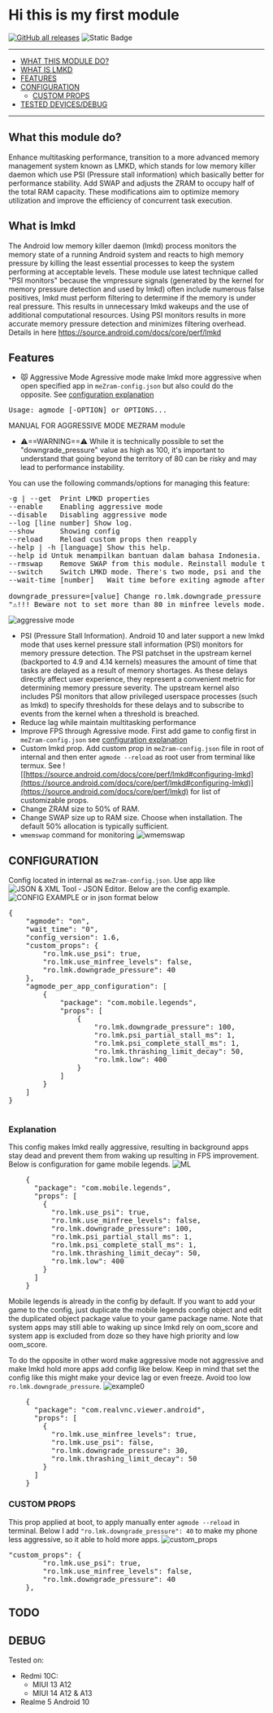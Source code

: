 # Hi this is my first module

[![GitHub all releases](https://img.shields.io/github/downloads/lululoid/meZram/total)](https://github.com/lululoid/meZram/releases) ![Static Badge](https://img.shields.io/badge/android-10%2B_-color?color=A4C639) 

---
- [WHAT THIS MODULE DO?](#what-this-module-do)
- [WHAT IS LMKD](#what-is-lmkd)
- [FEATURES](#features)
- [CONFIGURATION](#configuration)
  - [CUSTOM PROPS](#custom-props)
- [TESTED DEVICES/DEBUG](#debug)
---

## What this module do?
Enhance multitasking performance, transition to a more advanced memory management system known as LMKD, which stands for low memory killer daemon which use PSI (Pressure stall information) which basically better for performance stability. Add SWAP and adjusts the ZRAM to occupy half of the total RAM capacity. These modifications aim to optimize memory utilization and improve the efficiency of concurrent task execution.

## What is lmkd

The Android low memory killer daemon (lmkd) process monitors the memory state of a running Android system and reacts to high memory pressure by killing the least essential processes to keep the system performing at acceptable levels. These module use latest technique called "PSI monitors" because the vmpressure signals (generated by the kernel for memory pressure detection and used by lmkd) often include numerous false positives, lmkd must perform filtering to determine if the memory is under real pressure. This results in unnecessary lmkd wakeups and the use of additional computational resources. Using PSI monitors results in more accurate memory pressure detection and minimizes filtering overhead.
Details in here https://source.android.com/docs/core/perf/lmkd

## Features

- 😾 Aggressive Mode
Agressive mode make lmkd more aggressive when open specified app in `meZram-config.json` but also could do the opposite. See [configuration explanation](#explanation)
<pre>Usage: agmode [-OPTION] or OPTIONS...</pre>

MANUAL FOR AGGRESSIVE MODE MEZRAM module

- ⚠️==WARNING==⚠️
  While it is technically possible to set the "downgrade_pressure" value as high as 100, it's important to understand that going beyond the territory of 80 can be risky and may lead to performance instability.

You can use the following commands/options for managing this feature:

<pre>
-g | --get  Print LMKD properties
--enable    Enabling aggressive mode 
--disable   Disabling aggressive mode 
--log [line number] Show log.
--show      Showing config
--reload    Reload custom props then reapply
--help | -h [language] Show this help.
--help id Untuk menampilkan bantuan dalam bahasa Indonesia.
--rmswap    Remove SWAP from this module. Reinstall module to make new SWAP.
--switch    Switch LMKD mode. There's two mode, psi and the other one is minfree_levels which is older and less advanced mode.
--wait-time [number]   Wait time before exiting agmode after application closed. The reason is to prevent lag and apps being killed. Fill the number with 1m for 1 minute, it could also be 30 for 30 seconds. 

downgrade_pressure=[value] Change ro.lmk.downgrade_pressure prop value. Value is between 0-100.
"⚠️!!! Beware not to set more than 80 in minfree_levels mode. It will break you device !!!"
</pre>
![aggressive mode](https://github.com/lululoid/meZram/blob/psi_variant/pic/aggressive_mode.jpg)

- PSI (Pressure Stall Information). Android 10 and later support a new lmkd mode that uses kernel pressure stall information (PSI) monitors for memory pressure detection. The PSI patchset in the upstream kernel (backported to 4.9 and 4.14 kernels) measures the amount of time that tasks are delayed as a result of memory shortages. As these delays directly affect user experience, they represent a convenient metric for determining memory pressure severity. The upstream kernel also includes PSI monitors that allow privileged userspace processes (such as lmkd) to specify thresholds for these delays and to subscribe to events from the kernel when a threshold is breached.
- Reduce lag while maintain multitasking performance
- Improve FPS through Agressive mode. First add game to config first in `meZram-config.json` see [configuration explanation](#explanation)
- Custom lmkd prop. Add custom prop in `meZram-config.json` file in root of internal and then enter `agmode --reload` as root user from terminal like termux. See ![[https://source.android.com/docs/core/perf/lmkd#configuring-lmkd](https://source.android.com/docs/core/perf/lmkd#configuring-lmkd)](https://source.android.com/docs/core/perf/lmkd) for list of customizable props.
- Change ZRAM size to 50% of RAM.
- Change SWAP size up to RAM size. Choose when installation. The default 50% allocation is typically sufficient.
- `wmemswap` command for monitoring
![wmemswap](https://github.com/lululoid/meZram/blob/psi_variant/pic/wmemswap.jpg)

## CONFIGURATION
Config located in internal as `meZram-config.json`. Use app like ![[JSON & XML Tool - JSON Editor](https://play.google.com/store/apps/details?id=com.vibo.jsontool)](https://play.google.com/store/apps/details?id=com.vibo.jsontool). Below are the config example.
![CONFIG EXAMPLE](https://github.com/lululoid/meZram/blob/psi_variant/pic/config_example.jpg)
or in json format below
<pre>
{
    "agmode": "on",
    "wait_time": "0",
    "config_version": 1.6,
    "custom_props": {
        "ro.lmk.use_psi": true,
        "ro.lmk.use_minfree_levels": false,
        "ro.lmk.downgrade_pressure": 40
    },
    "agmode_per_app_configuration": [
        {
            "package": "com.mobile.legends",
            "props": [
                {
                    "ro.lmk.downgrade_pressure": 100,
                    "ro.lmk.psi_partial_stall_ms": 1,
                    "ro.lmk.psi_complete_stall_ms": 1,
                    "ro.lmk.thrashing_limit_decay": 50,
                    "ro.lmk.low": 400
                }
            ]
        }
    ]
}

</pre>

### Explanation

This config makes lmkd really aggressive, resulting in background apps stay dead and prevent them from waking up resulting in FPS improvement.
Below is configuration for game mobile legends.
![ML](https://github.com/lululoid/meZram/blob/psi_variant/pic/agressive_mode_ml.jpg)
<pre>
    {
      "package": "com.mobile.legends",
      "props": [
        {
          "ro.lmk.use_psi": true,
          "ro.lmk.use_minfree_levels": false,
          "ro.lmk.downgrade_pressure": 100,
          "ro.lmk.psi_partial_stall_ms": 1,
          "ro.lmk.psi_complete_stall_ms": 1,
          "ro.lmk.thrashing_limit_decay": 50,
          "ro.lmk.low": 400
        }
      ]
    }
</pre>
Mobile legends is already in the config by default. If you want to add your game to the config, just duplicate the mobile legends config object and edit the duplicated object package value to your game package name.
Note that system apps may still able to waking up since lmkd rely on oom_score and system app is excluded from doze so they have high priority and low oom_score.

To do the opposite in other word make  aggressive mode not aggressive and make lmkd hold more apps add config like below. Keep in mind that set the config like this might make your device lag or even freeze. Avoid too low `ro.lmk.downgrade_pressure`.
![example0](https://github.com/lululoid/meZram/blob/psi_variant/pic/aggressive_mode_realvnc.jpg)
<pre>
    {
      "package": "com.realvnc.viewer.android",
      "props": [
        {
          "ro.lmk.use_minfree_levels": true,
          "ro.lmk.use_psi": false,
          "ro.lmk.downgrade_pressure": 30,
          "ro.lmk.thrashing_limit_decay": 50
        }
      ]
    }
</pre>

### CUSTOM PROPS

This prop applied at boot, to apply manually enter `agmode --reload` in terminal. Below I add `"ro.lmk.downgrade_pressure": 40` to make my phone less aggressive, so it able to hold more apps.
![custom_props](https://github.com/lululoid/meZram/blob/psi_variant/pic/custom_props.jpg)
<pre>
"custom_props": {
        "ro.lmk.use_psi": true,
        "ro.lmk.use_minfree_levels": false,
        "ro.lmk.downgrade_pressure": 40
    },
</pre>

## TODO


## DEBUG

Tested on:
- Redmi 10C:
  - MIUI 13 A12
  - MIUI 14 A12 & A13
- Realme 5 Android 10
